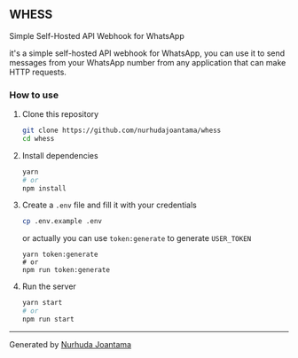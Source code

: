 ## WHESS

Simple Self-Hosted API Webhook for WhatsApp

it's a simple self-hosted API webhook for WhatsApp, you can use it to send messages from your WhatsApp number from any application that can make HTTP requests.

### How to use

1. Clone this repository

   ```bash
   git clone https://github.com/nurhudajoantama/whess
   cd whess
   ```

2. Install dependencies

   ```bash
   yarn
   # or
   npm install
   ```

3. Create a `.env` file and fill it with your credentials

   ```bash
   cp .env.example .env
   ```

   or actually you can use `token:generate` to generate `USER_TOKEN`

   ```base
   yarn token:generate
   # or
   npm run token:generate
   ```

4. Run the server

   ```bash
   yarn start
   # or
   npm run start
   ```

---

Generated by [Nurhuda Joantama](https://github.com/nurhudajoantama)
